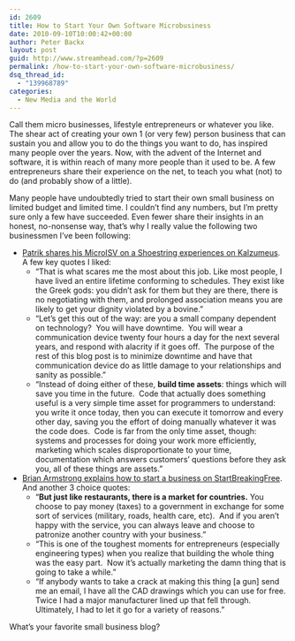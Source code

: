 ```yaml
---
id: 2609
title: How to Start Your Own Software Microbusiness
date: 2010-09-10T10:00:42+00:00
author: Peter Backx
layout: post
guid: http://www.streamhead.com/?p=2609
permalink: /how-to-start-your-own-software-microbusiness/
dsq_thread_id:
  - "139968789"
categories:
  - New Media and the World
---
```

Call them micro businesses, lifestyle entrepreneurs or whatever you like. The shear act of creating your own 1 (or very few) person business that can sustain you and allow you to do the things you want to do, has inspired many people over the years. Now, with the advent of the Internet and software, it is within reach of many more people than it used to be. A few entrepreneurs share their experience on the net, to teach you what (not) to do (and probably show of a little).

<!--more-->Many people have undoubtedly tried to start their own small business on limited budget and limited time. I couldn&#8217;t find any numbers, but I&#8217;m pretty sure only a few have succeeded. Even fewer share their insights in an honest, no-nonsense way, that&#8217;s why I really value the following two businessmen I&#8217;ve been following:

  * <a title="MicroISV on a Shoestring" href="http://www.kalzumeus.com/" target="_blank">Patrik shares his MicroISV on a Shoestring experiences on Kalzumeus</a>. A few key quotes I liked: 
      * &#8220;That is what scares me the most about this job. Like most people, I have lived an entire lifetime conforming to schedules. They exist like the Greek gods: you didn’t ask for them but they are there, there is no negotiating with them, and prolonged association means you are likely to get your dignity violated by a bovine.&#8221;
      * &#8220;Let’s get this out of the way: are you a small company dependent on technology?  You will have downtime.  You will wear a communication device twenty four hours a day for the next several years, and respond with alacrity if it goes off.  The purpose of the rest of this blog post is to minimize downtime and have that communication device do as little damage to your relationships and sanity as possible.&#8221;
      * &#8220;Instead of doing either of these, **build time assets**: things which will save you time in the future.  Code that actually does something useful is a very simple time asset for programmers to understand: you write it once today, then you can execute it tomorrow and every other day, saving you the effort of doing manually whatever it was the code does.  Code is far from the only time asset, though: systems and processes for doing your work more efficiently, marketing which scales disproportionate to your time, documentation which answers customers’ questions before they ask you, all of these things are assets.&#8221;
  * <a title="How To Start A Business" href="http://www.startbreakingfree.com/" target="_blank">Brian Armstrong explains how to start a business on StartBreakingFree</a>. And another 3 choice quotes: 
      * &#8220;**But just like restaurants, there is a market for countries.** You choose to pay money (taxes) to a government in exchange for some sort of services (military, roads, health care, etc).  And if you aren’t happy with the service, you can always leave and choose to patronize another country with your business.&#8221;
      * &#8220;This is one of the toughest moments for entrepreneurs (especially engineering types) when you realize that building the whole thing was the easy part.  Now it’s actually marketing the damn thing that is going to take a while.&#8221;
      * &#8220;If anybody wants to take a crack at making this thing [a gun] send me an email, I have all the CAD drawings which you can use for free. Twice I had a major manufacturer lined up that fell through. Ultimately, I had to let it go for a variety of reasons.&#8221;

What&#8217;s your favorite small business blog?

<!-- AddThis Advanced Settings generic via filter on the_content -->

<!-- AddThis Share Buttons generic via filter on the_content -->